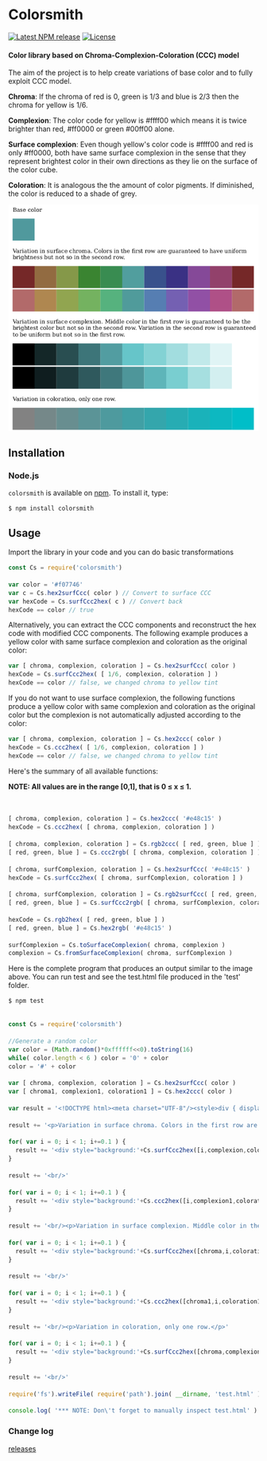 Colorsmith
========

[![Latest NPM release][npm-badge]][npm-badge-url]
[![License][license-badge]][license-badge-url]

#### Color library based on Chroma-Complexion-Coloration (CCC) model ####

The aim of the project is to help create variations of base color and to fully exploit CCC model.

<b>Chroma</b>: If the chroma of red is 0, green is 1/3 and blue is 2/3 then the chroma for yellow is 1/6.

<b>Complexion</b>: The color code for yellow is #ffff00 which means it is twice brighter than red, #ff0000 or green #00ff00 alone.

<b>Surface complexion</b>: Even though yellow's color code is #ffff00 and red is only #ff0000, both have same surface complexion in the sense that they represent brightest color in their own directions as they lie on the surface of the color cube.

<b>Coloration</b>: It is analogous the the amount of color pigments. If diminished, the color is reduced to a shade of grey.

  <img src="https://raw.githubusercontent.com/ajyand/colorsmith/master/test/output.png"/>

## Installation

### Node.js

`colorsmith` is available on [npm](http://npmjs.org). To install it, type:

    $ npm install colorsmith

## Usage

Import the library in your code and you can do basic transformations

```js
const Cs = require('colorsmith')

var color = '#f07746'
var c = Cs.hex2surfCcc( color ) // Convert to surface CCC
var hexCode = Cs.surfCcc2hex( c ) // Convert back
hexCode == color // true

```

Alternatively, you can extract the CCC components and reconstruct the hex code with modified CCC components. The following example produces a yellow color with same surface complexion and coloration as the original color:
```js
var [ chroma, complexion, coloration ] = Cs.hex2surfCcc( color )
hexCode = Cs.surfCcc2hex( [ 1/6, complexion, coloration ] )
hexCode == color // false, we changed chroma to yellow tint
```

If you do not want to use surface complexion, the following functions produce a yellow color with same complexion and coloration as the original color but the complexion is not automatically adjusted according to the color:

```js
var [ chroma, complexion, coloration ] = Cs.hex2ccc( color )
hexCode = Cs.ccc2hex( [ 1/6, complexion, coloration ] )
hexCode == color // false, we changed chroma to yellow tint
```

Here's the summary of all available functions:

<b>NOTE: All values are in the range [0,1], that is 0 &le; x &le; 1.</b>

```js


[ chroma, complexion, coloration ] = Cs.hex2ccc( '#e48c15' )
hexCode = Cs.ccc2hex( [ chroma, complexion, coloration ] )

[ chroma, complexion, coloration ] = Cs.rgb2ccc( [ red, green, blue ] )
[ red, green, blue ] = Cs.ccc2rgb( [ chroma, complexion, coloration ] )

[ chroma, surfComplexion, coloration ] = Cs.hex2surfCcc( '#e48c15' )
hexCode = Cs.surfCcc2hex( [ chroma, surfComplexion, coloration ] )

[ chroma, surfComplexion, coloration ] = Cs.rgb2surfCcc( [ red, green, blue ] )
[ red, green, blue ] = Cs.surfCcc2rgb( [ chroma, surfComplexion, coloration ] )

hexCode = Cs.rgb2hex( [ red, green, blue ] )
[ red, green, blue ] = Cs.hex2rgb( '#e48c15' )

surfComplexion = Cs.toSurfaceComplexion( chroma, complexion )
complexion = Cs.fromSurfaceComplexion( chroma, surfComplexion )

```

Here is the complete program that produces an output similar to the image above. You can run test and see the test.html file produced in the 'test' folder.

    $ npm test


```js

const Cs = require('colorsmith')

//Generate a random color
var color = (Math.random()*0xffffff<<0).toString(16)
while( color.length < 6 ) color = '0' + color
color = '#' + color

var [ chroma, complexion, coloration ] = Cs.hex2surfCcc( color )
var [ chroma1, complexion1, coloration1 ] = Cs.hex2ccc( color )

var result = '<!DOCTYPE html><meta charset="UTF-8"/><style>div { display: inline-block; width:8vw; height: 8vw; } </style><p>Base color</p><div style="background:'+color+'"></div><br/>'

result += '<p>Variation in surface chroma. Colors in the first row are guaranteed to have uniform brightness but not so in the second row.</p>'

for( var i = 0; i < 1; i+=0.1 ) {
  result += '<div style="background:'+Cs.surfCcc2hex([i,complexion,coloration])+'"></div>'
}

result += '<br/>'

for( var i = 0; i < 1; i+=0.1 ) {
  result += '<div style="background:'+Cs.ccc2hex([i,complexion1,coloration1])+'"></div>'
}

result += '<br/><p>Variation in surface complexion. Middle color in the first row is guaranteed to be the brightest color but not so in the second row. Variation in the second row is guaranteed to be uniform but not so in the first row.</p>'

for( var i = 0; i < 1; i+=0.1 ) {
  result += '<div style="background:'+Cs.surfCcc2hex([chroma,i,coloration])+'"></div>'
}

result += '<br/>'

for( var i = 0; i < 1; i+=0.1 ) {
  result += '<div style="background:'+Cs.ccc2hex([chroma1,i,coloration1])+'"></div>'
}

result += '<br/><p>Variation in coloration, only one row.</p>'

for( var i = 0; i < 1; i+=0.1 ) {
  result += '<div style="background:'+Cs.surfCcc2hex([chroma,complexion,i])+'"></div>'
}

result += '<br/>'

require('fs').writeFile( require('path').join( __dirname, 'test.html' ), result, err=>console.log(err) )

console.log( '*** NOTE: Don\'t forget to manually inspect test.html' )


```

### Change log ###

[releases](https://github.com/ajyand/colorsmith/releases)



[npm-badge-url]: https://www.npmjs.com/package/colorsmith
[license-badge-url]: ./LICENSE
[npm-badge]: https://img.shields.io/npm/v/colorsmith.svg
[license-badge]: https://img.shields.io/npm/l/colorsmith.svg
